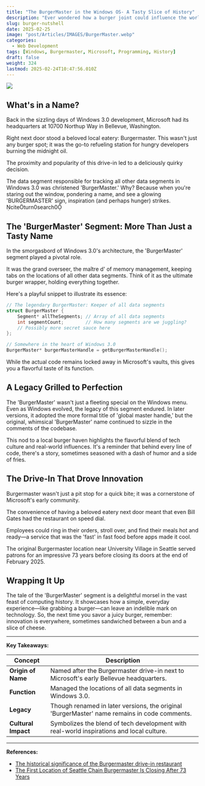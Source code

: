 ```yaml
---
title: "The BurgerMaster in the Windows OS- A Tasty Slice of History"
description: "Ever wondered how a burger joint could influence the world of operating systems?"
slug: burger-nutshell
date: 2025-02-25
image: "post/Articles/IMAGES/BurgerMaster.webp"
categories:
  - Web Development
tags: [Windows, Burgermaster, Microsoft, Programming, History]
draft: false
weight: 324
lastmod: 2025-02-24T10:47:56.010Z
---
```


![](post/Articles/IMAGES/BurgerMaster.jpg)


## What's in a Name?
 
Back in the sizzling days of Windows 3.0 development, Microsoft had its headquarters at 10700 Northup Way in Bellevue, Washington.

 Right next door stood a beloved local eatery: Burgermaster. This wasn't just any burger spot; it was the go-to refueling station for hungry developers burning the midnight oil. 
 
 The proximity and popularity of this drive-in led to a deliciously quirky decision. 
 
 The data segment responsible for tracking all other data segments in Windows 3.0 was christened 'BurgerMaster.' Why? Because when you're staring out the window, pondering a name, and see a glowing 'BURGERMASTER' sign, inspiration (and perhaps hunger) strikes. citeturn0search0

## The 'BurgerMaster' Segment: More Than Just a Tasty Name

In the smorgasbord of Windows 3.0's architecture, the 'BurgerMaster' segment played a pivotal role. 

It was the grand overseer, the maître d' of memory management, keeping tabs on the locations of all other data segments. Think of it as the ultimate burger wrapper, holding everything together.

Here's a playful snippet to illustrate its essence:

```c
// The legendary BurgerMaster: Keeper of all data segments
struct BurgerMaster {
    Segment* allTheSegments; // Array of all data segments
    int segmentCount;        // How many segments are we juggling?
    // Possibly more secret sauce here
};

// Somewhere in the heart of Windows 3.0
BurgerMaster* burgerMasterHandle = getBurgerMasterHandle();

```

While the actual code remains locked away in Microsoft's vaults, this gives you a flavorful taste of its function.

## A Legacy Grilled to Perfection

The 'BurgerMaster' wasn't just a fleeting special on the Windows menu. Even as Windows evolved, the legacy of this segment endured. In later versions, it adopted the more formal title of 'global master handle,' but the original, whimsical 'BurgerMaster' name continued to sizzle in the comments of the codebase. 


This nod to a local burger haven highlights the flavorful blend of tech culture and real-world influences. It's a reminder that behind every line of code, there's a story, sometimes seasoned with a dash of humor and a side of fries.

## The Drive-In That Drove Innovation

Burgermaster wasn't just a pit stop for a quick bite; it was a cornerstone of Microsoft's early community. 

The convenience of having a beloved eatery next door meant that even Bill Gates had the restaurant on speed dial. 

Employees could ring in their orders, stroll over, and find their meals hot and ready—a service that was the 'fast' in fast food before apps made it cool. 


The original Burgermaster location near University Village in Seattle served patrons for an impressive 73 years before closing its doors at the end of February 2025.


## Wrapping It Up

The tale of the 'BurgerMaster' segment is a delightful morsel in the vast feast of computing history. It showcases how a simple, everyday experience—like grabbing a burger—can leave an indelible mark on technology. So, the next time you savor a juicy burger, remember: innovation is everywhere, sometimes sandwiched between a bun and a slice of cheese.

---

**Key Takeaways:**

| Concept             | Description                                                                                   |
|---------------------|-----------------------------------------------------------------------------------------------|
| **Origin of Name**  | Named after the Burgermaster drive-in next to Microsoft's early Bellevue headquarters.        |
| **Function**        | Managed the locations of all data segments in Windows 3.0.                                    |
| **Legacy**          | Though renamed in later versions, the original 'BurgerMaster' name remains in code comments.  |
| **Cultural Impact** | Symbolizes the blend of tech development with real-world inspirations and local culture.      |

---

**References:**

- [The historical significance of the Burgermaster drive-in restaurant](https://devblogs.microsoft.com/oldnewthing/20200114-00/?p=103327)
- [The First Location of Seattle Chain Burgermaster Is Closing After 73 Years](https://seattle.eater.com/2025/1/17/24345810/original-burgermaster-closing-university-village-seattle) 